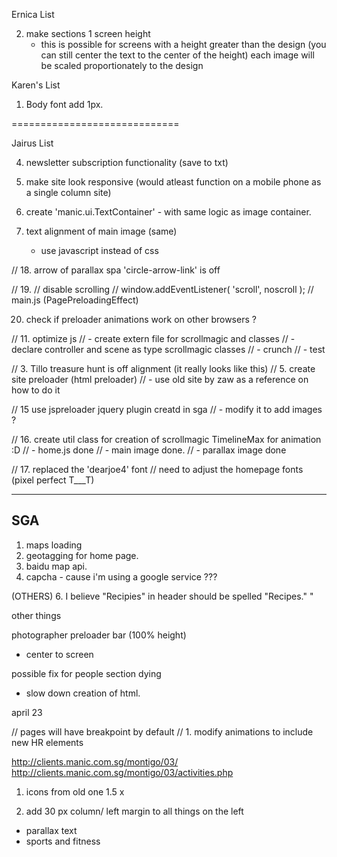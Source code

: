 Ernica List

2. make sections 1 screen height
   - this is possible for screens with a height greater than the design (you can still center the text to the center of the height)
     each image will be scaled proportionately to the design


Karen's List

1. Body font add 1px.


=============================

Jairus List

4. newsletter subscription functionality (save to txt)
6. make site look responsive (would atleast function on a mobile phone as a single column site)

10. create 'manic.ui.TextContainer' - with same logic as image container.
7. text alignment of main image (same)
   - use javascript instead of css

// 18. arrow of parallax spa 'circle-arrow-link' is off

// 19. // disable scrolling
//     window.addEventListener( 'scroll', noscroll );
//     main.js (PagePreloadingEffect)

20. check if preloader animations work on other browsers ?



// 11. optimize js
// - create extern file for scrollmagic and classes
// - declare controller and scene as type scrollmagic classes
// - crunch 
// - test

// 3. Tillo treasure hunt is off alignment (it really looks like this)
// 5. create site preloader (html preloader)
//    - use old site by zaw as a reference on how to do it

// 15 use jspreloader jquery plugin creatd in sga
//  - modify it to add images ?

// 16. create util class for creation of scrollmagic TimelineMax for animation :D
//  - home.js done
//  - main image done.
//  - parallax image done

// 17. replaced the 'dearjoe4' font
//     need to adjust the homepage fonts (pixel perfect T___T)

---
SGA
---
1. maps loading
2. geotagging for home page.
3. baidu map api.
4. capcha - cause i'm using a google service ???


(OTHERS)
6. I believe "Recipies" in header should be spelled "Recipes." "


other things

 photographer preloader bar (100% height)
   - center to screen



possible fix for people section dying 
 - slow down creation of html.


<!-- 
   ____  _____ 
  |___ \|___ / 
    __) | |_ \ 
   / __/ ___) |
  |_____|____/ 
               
 -->

april 23

// pages will have breakpoint by default
// 1. modify animations to include new HR elements






http://clients.manic.com.sg/montigo/03/
http://clients.manic.com.sg/montigo/03/activities.php











1. icons
 from old one 1.5 x

2. add 30 px column/ left margin to all things on the left
  - parallax text
  - sports and fitness


